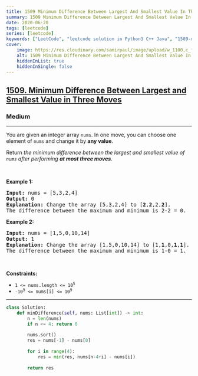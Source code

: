 ```yaml
---
title: 1509 Minimum Difference Between Largest And Smallest Value In Three Moves
summary: 1509 Minimum Difference Between Largest And Smallest Value In Three Moves LeetCode Solution Explained
date: 2020-06-20
tags: [leetcode]
series: [leetcode]
keywords: ["LeetCode", "leetcode solution in Python3 C++ Java", "1509-minimum-difference-between-largest-and-smallest-value-in-three-moves LeetCode Solution Explained"]
cover:
    image: https://res.cloudinary.com/samirpaul/image/upload/w_1100,c_fit,co_rgb:FFFFFF,l_text:Arial_75_bold:1509 Minimum Difference Between Largest And Smallest Value In Three Moves - Solution Explained/problem-solving.webp
    alt: 1509 Minimum Difference Between Largest And Smallest Value In Three Moves
    hiddenInList: true
    hiddenInSingle: false
---
```



<h2><a href="https://leetcode.com/problems/minimum-difference-between-largest-and-smallest-value-in-three-moves/">1509. Minimum Difference Between Largest and Smallest Value in Three Moves</a></h2><h3>Medium</h3><hr><div><p>You are given an integer array <code>nums</code>. In one move, you can choose one element of <code>nums</code> and change it by <strong>any value</strong>.</p>

<p>Return <em>the minimum difference between the largest and smallest value of <code>nums</code> after performing <strong>at most three moves</strong></em>.</p>

<p>&nbsp;</p>
<p><strong>Example 1:</strong></p>

<pre><strong>Input:</strong> nums = [5,3,2,4]
<strong>Output:</strong> 0
<strong>Explanation:</strong> Change the array [5,3,2,4] to [<strong>2</strong>,<strong>2</strong>,2,<strong>2</strong>].
The difference between the maximum and minimum is 2-2 = 0.
</pre>

<p><strong>Example 2:</strong></p>

<pre><strong>Input:</strong> nums = [1,5,0,10,14]
<strong>Output:</strong> 1
<strong>Explanation:</strong> Change the array [1,5,0,10,14] to [1,<strong>1</strong>,0,<strong>1</strong>,<strong>1</strong>]. 
The difference between the maximum and minimum is 1-0 = 1.
</pre>

<p>&nbsp;</p>
<p><strong>Constraints:</strong></p>

<ul>
	<li><code>1 &lt;= nums.length &lt;= 10<sup>5</sup></code></li>
	<li><code>-10<sup>9</sup> &lt;= nums[i] &lt;= 10<sup>9</sup></code></li>
</ul>
</div>

---




```python
class Solution:
    def minDifference(self, nums: List[int]) -> int:
        n = len(nums)
        if n <= 4: return 0
        
        nums.sort()
        res = nums[-1] - nums[0]
        
        for i in range(4):
            res = min(res, nums[n-4+i] - nums[i])
        
        return res
```
